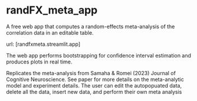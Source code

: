 # randFX_meta_app
A free web app that computes a random-effects meta-analysis of the correlation data in an editable table. 

url: [randfxmeta.streamlit.app]

The web app performs bootstrapping for confidence interval estimation and produces plots in real time. 

Replicates the meta-analysis from Samaha &amp; Romei (2023) Journal of Cognitive Neuroscience. See paper for more details on the meta-analytic model and experiment details. 
The user can edit the autopopuated data, delete all the data, insert new data, and perform their own meta analysis
